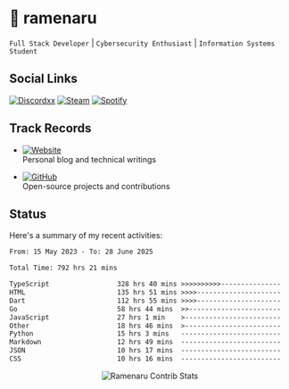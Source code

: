 # 🍜 ramenaru

`Full Stack Developer` | `Cybersecurity Enthusiast` | `Information Systems Student`

## Social Links
[![Discordxx](https://img.shields.io/badge/Discord-7289da?style=flat&logo=discord&logoColor=white)](https://discordapp.com/users/503291004200157185)
[![Steam](https://img.shields.io/badge/Steam-1b2838?style=flat&logo=steam&logoColor=white)](https://steamcommunity.com/id/ramenaru)
[![Spotify](https://img.shields.io/badge/Spotify-1ED760?logo=spotify&logoColor=white)](https://open.spotify.com/user/zehfiusachi8zilte5bqkjl2l)

## Track Records
- [![Website](https://img.shields.io/badge/Websites-FF7139?style=for-the-badge&logo=ghost&logoColor=white)](https://ramenaru.me)  
  Personal blog and technical writings

- [![GitHub](https://img.shields.io/badge/Github_Projects-181717?style=for-the-badge&logo=github&logoColor=white)](https://github.com/ramenaru)  
  Open-source projects and contributions

## Status

Here's a summary of my recent activities:

<!--START_SECTION:waka-->

```txt
From: 15 May 2023 - To: 28 June 2025

Total Time: 792 hrs 21 mins

TypeScript                 328 hrs 40 mins >>>>>>>>>>---------------   41.48 %
HTML                       135 hrs 51 mins >>>>---------------------   17.15 %
Dart                       112 hrs 55 mins >>>>---------------------   14.25 %
Go                         58 hrs 44 mins  >>-----------------------   07.41 %
JavaScript                 27 hrs 1 min    >------------------------   03.41 %
Other                      18 hrs 46 mins  >------------------------   02.37 %
Python                     15 hrs 3 mins   -------------------------   01.90 %
Markdown                   12 hrs 49 mins  -------------------------   01.62 %
JSON                       10 hrs 17 mins  -------------------------   01.30 %
CSS                        10 hrs 16 mins  -------------------------   01.30 %
```

<!--END_SECTION:waka-->

<div style="text-align: center;">
   <img align="center" src="https://github-readme-streak-stats.herokuapp.com/?user=Ramenaru&theme=dark&card_width=520" alt="Ramenaru Contrib Stats" />
</div>

